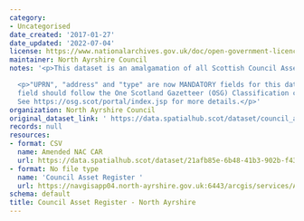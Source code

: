 ```yaml
---
category:
- Uncategorised
date_created: '2017-01-27'
date_updated: '2022-07-04'
license: https://www.nationalarchives.gov.uk/doc/open-government-licence/version/3/
maintainer: North Ayrshire Council
notes: '<p>This dataset is an amalgamation of all Scottish Council Asset Registers.</p>

  <p>"UPRN", "address" and "type" are now MANDATORY fields for this dataset. The "type"
  field should follow the One Scotland Gazetteer (OSG) Classification conventions.
  See https://osg.scot/portal/index.jsp for more details.</p>'
organization: North Ayrshire Council
original_dataset_link: ' https://data.spatialhub.scot/dataset/council_asset_register-na'
records: null
resources:
- format: CSV
  name: Amended NAC CAR
  url: https://data.spatialhub.scot/dataset/21afb85e-6b48-41b3-902b-f430b107bb1b/resource/ea95c986-150b-4d6f-b909-2e12b6233005/download/councilassetregister-na.csv
- format: No file type
  name: 'Council Asset Register '
  url: https://navgisapp04.north-ayrshire.gov.uk:6443/arcgis/services/AGOL/Spatial_Hub/MapServer/WFSServer
schema: default
title: Council Asset Register - North Ayrshire
---
```

